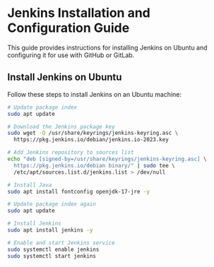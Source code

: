 # Jenkins Installation and Configuration Guide

This guide provides instructions for installing Jenkins on Ubuntu and configuring it for use with GitHub or GitLab.

## Install Jenkins on Ubuntu

Follow these steps to install Jenkins on an Ubuntu machine:

```bash
# Update package index
sudo apt update

# Download the Jenkins package key
sudo wget -O /usr/share/keyrings/jenkins-keyring.asc \
  https://pkg.jenkins.io/debian/jenkins.io-2023.key

# Add Jenkins repository to sources list
echo "deb [signed-by=/usr/share/keyrings/jenkins-keyring.asc] \
  https://pkg.jenkins.io/debian binary/" | sudo tee \
  /etc/apt/sources.list.d/jenkins.list > /dev/null 

# Install Java
sudo apt install fontconfig openjdk-17-jre -y

# Update package index again
sudo apt update 

# Install Jenkins
sudo apt install jenkins -y

# Enable and start Jenkins service
sudo systemctl enable jenkins
sudo systemctl start jenkins
```